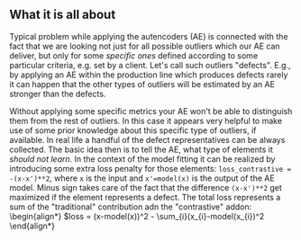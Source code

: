 ## What it is all about

Typical problem while applying the autencoders (AE) is connected with the fact that we are looking not just for all possible outliers which our AE can deliver, but only for some *specific ones* defined according to some particular criteria, e.g. set by a client. Let's call such outliers "defects". E.g., by applying an AE within the production line which produces defects rarely it can happen that the other types of outliers will be estimated by an AE stronger than the defects.

Without applying some specific metrics your AE won't be able to distinguish them from the rest of outliers. In this case it appears very helpful to make use of some prior knowledge about this specific type of outliers, if available. In real life a handful of the defect representatives can be always collected. The basic idea then is to tell the AE, what type of elements it *should not learn*. In the context of the model fitting it can be realized by introducing some extra loss penalty for those elements: `loss_contrastive = -(x-x')**2`, where `x` is the input and `x'=model(x)` is the output of the AE model. Minus sign takes care of the fact that the difference `(x-x')**2` get maximized if the element represents a defect. The total loss represents a sum of the "traditional" contribution adn the "contrastive" addon:
\begin{align*}
$loss = (x-model(x))^2 - \sum_{i}(x_{i}-model(x_{i})^2
\end{align*}

